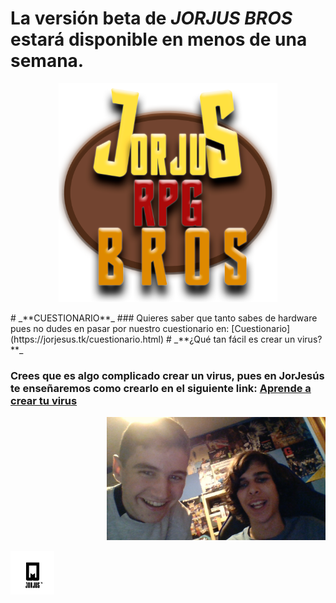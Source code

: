 # La versión beta de _**JORJUS BROS**_ estará disponible en menos de una semana.
<p align="center">
  <img src="logojorjusrpgbros.png" width="350" title="hover text">
</p>
# _**CUESTIONARIO**_
### Quieres saber que tanto sabes de hardware pues no dudes en pasar por nuestro cuestionario en: [Cuestionario](https://jorjesus.tk/cuestionario.html)
# _**¿Qué tan fácil es crear un virus?**_

### Crees que es algo complicado crear un virus, pues en JorJesús te enseñaremos como crearlo en el siguiente link: [Aprende a crear tu virus](https://jorjesus.tk/virus.html)
<p align="right">
  <img src="WIN_20191029_19_02_14_Pro.jpg" width="350" title="hover text">
</p>
<p align="left">
  <img src="iconojorjus.png" width="70" title="hover text">
</p>

